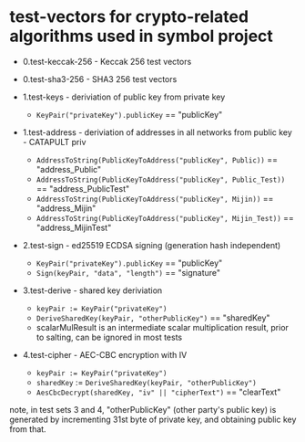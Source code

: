 # test-vectors for crypto-related algorithms used in symbol project

* 0.test-keccak-256 - Keccak 256 test vectors
* 0.test-sha3-256 - SHA3 256 test vectors

* 1.test-keys - deriviation of public key from private key
  * `KeyPair("privateKey").publicKey` == "publicKey"
* 1.test-address - deriviation of addresses in all networks from public key - CATAPULT priv
  * `AddressToString(PublicKeyToAddress("publicKey", Public))` == "address\_Public"
  * `AddressToString(PublicKeyToAddress("publicKey", Public_Test))` == "address\_PublicTest"
  * `AddressToString(PublicKeyToAddress("publicKey", Mijin))` == "address\_Mijin"
  * `AddressToString(PublicKeyToAddress("publicKey", Mijin_Test))` == "address\_MijinTest"
* 2.test-sign - ed25519 ECDSA signing (generation hash independent)
  * `KeyPair("privateKey").publicKey` == "publicKey"
  * `Sign(keyPair, "data", "length")` == "signature"
* 3.test-derive - shared key deriviation
  * `keyPair := KeyPair("privateKey")`
  * `DeriveSharedKey(keyPair, "otherPublicKey")` == "sharedKey"
  * scalarMulResult is an intermediate scalar multiplication result, prior to salting, can be ignored in most tests
* 4.test-cipher - AEC-CBC encryption with IV
  * `keyPair := KeyPair("privateKey")`
  * `sharedKey` := `DeriveSharedKey(keyPair, "otherPublicKey")`
  * `AesCbcDecrypt(sharedKey, "iv" || "cipherText")` == "clearText"

note, in test sets 3 and 4, "otherPublicKey" (other party's public key) is generated by incrementing 31st byte
of private key, and obtaining public key from that.
